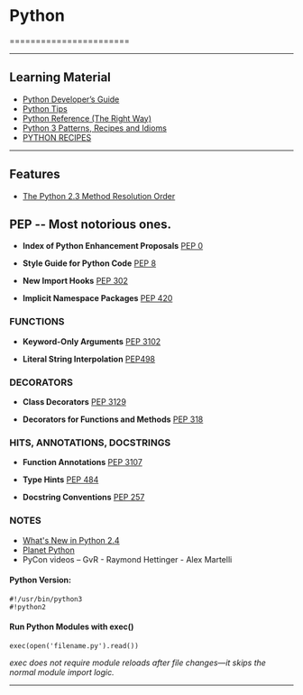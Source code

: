 # Python
=======================


-----------------------------------------------------------------------------------------------------

## Learning Material

- [Python Developer’s Guide](https://devguide.python.org)
- [Python Tips](https://book.pythontips.com/en/latest/index.html)
- [Python Reference (The Right Way)](https://python-reference.readthedocs.io/en/latest/index.html)
- [Python 3 Patterns, Recipes and Idioms](https://python-3-patterns-idioms-test.readthedocs.io/en/latest/index.html)
- [PYTHON RECIPES](https://code.activestate.com/recipes/langs/python/)

-----------------------------------------------------------------------------------------------------

## Features

- [The Python 2.3 Method Resolution Order](https://www.python.org/download/releases/2.3/mro/)

## PEP -- Most notorious ones.

- **Index of Python Enhancement Proposals** [PEP 0](https://www.python.org/dev/peps/)

- **Style Guide for Python Code** [PEP 8](https://www.python.org/dev/peps/pep-0008/)

- **New Import Hooks** [PEP 302](https://www.python.org/dev/peps/pep-0302/)

- **Implicit Namespace Packages** [PEP 420](https://www.python.org/dev/peps/pep-0420/)


### FUNCTIONS

- **Keyword-Only Arguments** [PEP 3102](https://www.python.org/dev/peps/pep-3102/)

- **Literal String Interpolation** [PEP498](https://www.python.org/dev/peps/pep-0498/)

### DECORATORS

- **Class Decorators** [PEP 3129](https://www.python.org/dev/peps/pep-3129/)

- **Decorators for Functions and Methods** [PEP 318](https://www.python.org/dev/peps/pep-0318/)


### HITS, ANNOTATIONS, DOCSTRINGS

- **Function Annotations** [PEP 3107](https://www.python.org/dev/peps/pep-3107/)

- **Type Hints** [PEP 484](https://www.python.org/dev/peps/pep-0484/)

- **Docstring Conventions** [PEP 257](https://www.python.org/dev/peps/pep-0257/)



### NOTES

- [What's New in Python 2.4](https://docs.python.org/2.4/whatsnew/contents.html)
- [Planet Python](https://planetpython.org/)
- PyCon videos – GvR - Raymond Hettinger - Alex Martelli


#### Python Version:
```
#!/usr/bin/python3
#!python2

```


#### Run Python Modules with exec()

```
exec(open('filename.py').read())
```

*exec does not require module reloads after file changes—it skips the normal module import logic.*

-----------------------------------------------------------------------------------------------------
